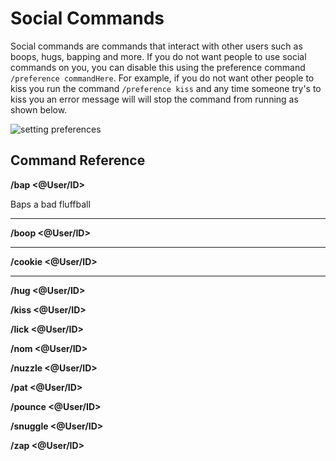 # Social Commands

Social commands are commands that interact with other users such as boops, hugs, bapping and more. If you do not want people to use social commands on you, you can disable this using the preference command `/preference commandHere`. For example, if you do not want other people to kiss you run the command `/preference kiss` and any time someone try's to kiss you an error message will will stop the command from running as shown below.

![setting preferences](https://cdn.discordapp.com/attachments/688594818007564369/738812358280871967/sGZJr41cPP.gif)

## Command Reference

**/bap <@User/ID>**

Baps a bad fluffball

-------

**/boop <@User/ID>**

-------

**/cookie <@User/ID>**

-------

**/hug <@User/ID>**

**/kiss <@User/ID>**

**/lick <@User/ID>**

**/nom <@User/ID>**

**/nuzzle <@User/ID>**

**/pat <@User/ID>**

**/pounce <@User/ID>**

**/snuggle <@User/ID>**

**/zap <@User/ID>**